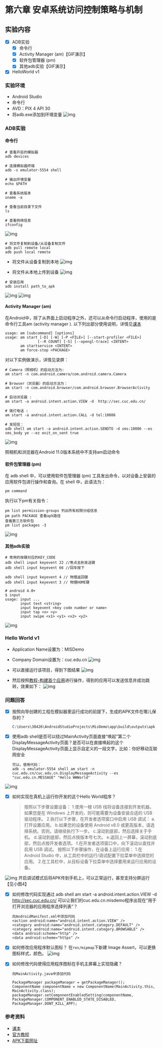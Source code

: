 # 第六章 安卓系统访问控制策略与机制

## 实验内容
- [x] ADB实验
    + [x] 命令行
    + [x] Activity Manager (am)【GIF演示】
    + [x] 软件包管理器 (pm)
    + [x] 其他adb实验【GIF演示】
- [x] HelloWorld v1

### 实验环境
- Android Studio
- 命令行
- AVD：PIX 4 API 30 
- 将adb.exe添加到环境变量
![img](img/将adb添加到环境变量.png)

### ADB实验

#### 命令行

```
# 查看开启的模拟器
adb devices

# 连接模拟器终端
adb -s emulator-5554 shell

# 输出环境变量
echo $PATH

# 查看系统版本
uname -a

# 查看当前目录下文件
ls

# 查看网络信息
ifconfig
```
![img](img/命令行实验基本命令.png)

```
# 将文件复制到设备/从设备复制文件
adb pull remote local
adb push local remote
```

- 将文件从设备复制到本地
![img](img/将文件从设备复制到本地.png)

- 将文件从本地上传到设备
![img](img/将文件从本地上传到设备.png)

```
# 安装应用
adb install path_to_apk
```
![img](img/安装应用.png)
![img](img/在模拟器中查看应用.png)

#### Activity Manager (am)

在Android中，除了从界面上启动程序之外，还可以从命令行启动程序，使用的是命令行工具am (activity manager ).
以下列出部分使用说明，详情见[课本](https://c4pr1c3.github.io/cuc-mis/chap0x06/exp.html#adb%E5%AE%9E%E9%AA%8C)
```
usage: am [subcommand] [options]
usage: am start [-D] [-W] [-P <FILE>] [--start-profiler <FILE>]
               [--R COUNT] [-S] [--opengl-trace] <INTENT>
       am startservice <INTENT>
       am force-stop <PACKAGE>
```

对以下实例做演示，详情见录屏：

```
# Camera（照相机）的启动方法为:
am start -n com.android.camera/com.android.camera.Camera

# Browser（浏览器）的启动方法为：
am start -n com.android.browser/com.android.browser.BrowserActivity

# 启动浏览器 :
am start -a android.intent.action.VIEW -d  http://sec.cuc.edu.cn/

# 拨打电话 :
am start -a android.intent.action.CALL -d tel:10086

# 发短信：
adb shell am start -a android.intent.action.SENDTO -d sms:10086 --es sms_body ye --ez exit_on_sent true
```

![img](img/am命令.gif)

照相机和浏览器在Android 11.0版本系统中不支持am启动命令

#### 软件包管理器 (pm)

在 adb shell 中，可以使用软件包管理器 (pm) 工具发出命令，以对设备上安装的应用软件包进行操作和查询。在 shell 中，此语法为：
```
pm command
```

执行以下pm有关指令：

```
pm list permission-groups 列出所有权限分组信息
pm path PACKAGE 查看apk路径 
查看第三方软件包
pm list packages -3
```
![img](img/pm命令演示.png)

#### 其他adb实验

```
# 常用的按键对应的KEY_CODE
adb shell input keyevent 22 //焦点去到发送键
adb shell input keyevent 66 //回车按下

adb shell input keyevent 4 // 物理返回键
adb shell input keyevent 3 // 物理HOME键

# android 4.0+
$ input
usage: input ...
       input text <string>
       input keyevent <key code number or name>
       input tap <x> <y>
       input swipe <x1> <y1> <x2> <y2>
```
![img](img/其他adb命令.gif)


### Hello World v1
- Application Name设置为：MISDemo
- Company Domain设置为：cuc.edu.cn
![img](img/apk文件存放位置.png)

- 可以直接运行该项目，得到下图结果
![img](img/直接运行显示helloworld.png)

- 然后按照[教程-构建首个应用](https://developer.android.google.cn/training/basics/firstapp/building-ui)进行操作，得到的应用可以发送信息并成功跳转，效果如下：
![img](img/最终效果.gif)

### 问题回答

- [x] 按照向导创建的工程在模拟器里运行成功的前提下，生成的APK文件在哪儿保存的？
    ```
    C:\Users\30426\AndroidStudioProjects\MisDemo\app\build\outputs\apk
    ```

- [x] 使用adb shell是否可以绕过MainActivity页面直接“唤起”第二个DisplayMessageActivity页面？是否可以在直接唤起的这个DisplayMessageActivity页面上显示自定义的一段文字，比如：你好移动互联网安全
    ```
    可以，使用代码：
    adb -s emulator-5554 shell am start -n cuc.edu.cn/cuc.edu.cn.DisplayMessageActivity --es "cuc.edu.cn.MESSAGE" "Hello WWWorld"
    ```
![img](img/直接唤起第二个页面.png)

- [x] 如何实现在真机上运行你开发的这个Hello World程序？
    >按照以下步骤设置设备：
    1.使用一根 USB 线将设备连接到开发机器。如果您是在 Windows 上开发的，则可能需要为设备安装合适的 USB 驱动程序。
    2.执行以下步骤，在开发者选项窗口中启用 USB 调试：
        a.打开设置应用。
        b.如果您的设备使用 Android v8.0 或更高版本，请选择系统。否则，请继续执行下一步。
        c.滚动到底部，然后选择关于手机。
        d.滚动到底部，然后点按版本号七次。
        e.返回上一屏幕，滚动到底部，然后点按开发者选项。
        f.在开发者选项窗口中，向下滚动以查找并启用 USB 调试。
    按照以下步骤操作，在设备上运行应用：
    1.在 Android Studio 中，从工具栏中的运行/调试配置下拉菜单中选择您的应用。
    2.在工具栏中，从目标设备下拉菜单中选择要用来运行应用的设备。

![img](img/手机运行图.jpg)
开启调试模式后将APK传到手机上，可以正常运行，甚至支持分屏运行【见小图4】




- [x] 如何修改代码实现通过 adb shell am start -a android.intent.action.VIEW -d http://sec.cuc.edu.cn/ 可以让我们的cuc.edu.cn.misdemo程序出现在“用于打开浏览器的应用程序选择列表”？
    ```
    向AndroidManifest.xml中添加代码
    <action android:name="android.intent.action.VIEW" />
    <category android:name="android.intent.category.DEFAULT" />
    <category android:name="android.intent.category.BROWSABLE" />
    <data android:scheme="http" />
    <data android:scheme="https" />
    ```

- [x] 如何修改应用程序默认图标？
    在`res/mipmap`下新建 Image Assert，可以更换图标样式，颜色。
    ![img](img/更换misdemo的颜色.png)


- [x] 如何修改代码使得应用程序图标在手机主屏幕上实现隐藏？
    ```
    向MainActivity.java中添加代码

    PackageManager packageManager = getPackageManager();
    ComponentName componentName = new ComponentName(MainActivity.this, MainActivity.class);
    packageManager.setComponentEnabledSetting(componentName,
    PackageManager.COMPONENT_ENABLED_STATE_DISABLED, PackageManager.DONT_KILL_APP);
    ```

### 参考资料
- [课本](https://c4pr1c3.github.io/cuc-mis/chap0x06/exp.html#adb%E5%AE%9E%E9%AA%8C)
- [官方教程](https://developer.android.google.cn/training/basics/firstapp/running-app)
- [APK下载网址](https://androidappsapk.co/download/com.rovio.angrybirdsrio/d15a76fe5efd624420909e1f9e6df262/)